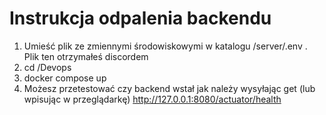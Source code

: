 # Instrukcja odpalenia backendu
1. Umieść plik ze zmiennymi środowiskowymi w katalogu /server/.env  . Plik ten otrzymałeś discordem
2. cd /Devops
3. docker compose up
4. Możesz przetestować czy backend wstał jak należy wysyłając get (lub wpisując w przeglądarkę) http://127.0.0.1:8080/actuator/health
